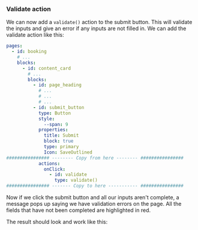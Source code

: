 ### Validate action

We can now add a `validate()` action to the submit button. This will validate the inputs and give an error if any inputs are not filled in. We can add the validate action like this:

```yaml
pages:
  - id: booking
    # ...
    blocks:
      - id: content_card
        # ...
        blocks:
          - id: page_heading
            # ...
            # ...
            # ...
          - id: submit_button
            type: Button
            style:
              --span: 9
            properties:
              title: Submit
              block: true
              type: primary
              Icon: SaveOutlined
################ -------- Copy from here -------- ################
            actions:
              onClick:
                - id: validate
                  type: validate()
################ ------- Copy to here ----------- ################
```

Now if we click the submit button and all our inputs aren't complete, a message pops up saying we have validation errors on the page. All the fields that have not been completed are highlighted in red.



The result should look and work like this: